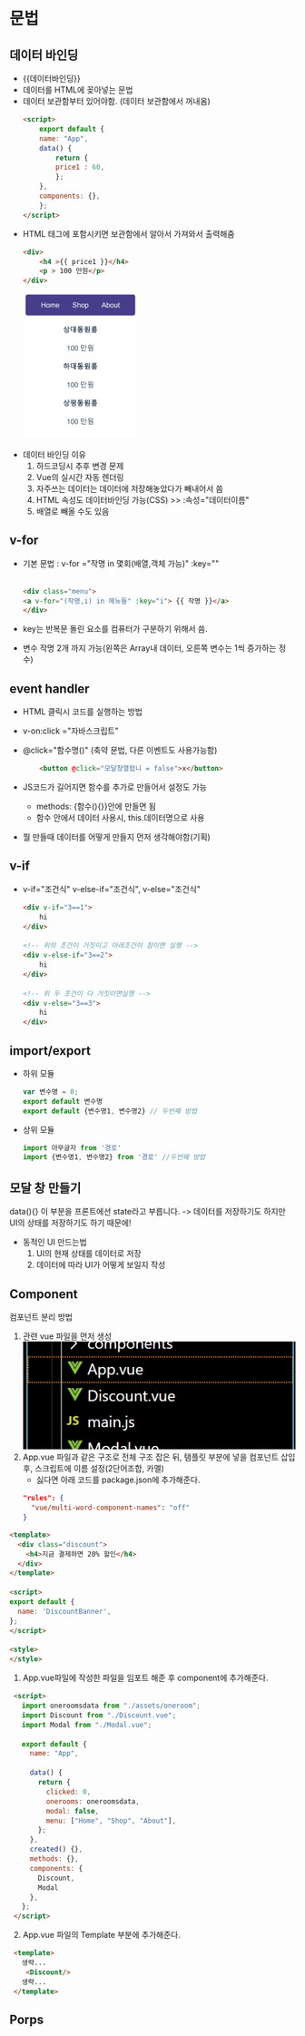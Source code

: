 
# 문법  
## 데이터 바인딩
  - {{데이터바인딩}}
  - 데이터를 HTML에 꽂아넣는 문법
  - 데이터 보관함부터 있어야함. (데이터 보관함에서 꺼내옴)
    ```html       
    <script>
        export default {
        name: "App",
        data() {
            return {
            price1 : 60,
            };
        },
        components: {},
        };
    </script>
    ```
  - HTML 태그에 포함시키면 보관함에서 알아서 가져와서 출력해줌
    ```html  
    <div>
        <h4 >{{ price1 }}</h4>
        <p > 100 만원</p>
    </div>
    ```
    <img src='./picture/데이터바인딩.png' width=200>
    <br>    <br>
  - 데이터 바인딩 이유
    1. 하드코딩시 추후 변경 문제
    2. Vue의 실시간 자동 렌더링
    3. 자주쓰는 데이터는 데이터에 저장해놓았다가 빼내어서 씀
    4. HTML 속성도 데이터바인딩 가능(CSS) >> :속성="데이터이름"
    5. 배열로 빼올 수도 있음
    
## v-for 
  - 기본 문법 : v-for ="작명 in 몇회(배열,객체 가능)" :key=""  

    ``` html  

    <div class="menu">
    <a v-for="(작명,i) in 메뉴들" :key="i"> {{ 작명 }}</a>
    </div>
    
    ```  

  - key는 반복문 돌린 요소를 컴퓨터가 구분하기 위해서 씀.
  - 변수 작명 2개 까지 가능(왼쪽은 Array내 데이터, 오른쪽 변수는 1씩 증가하는 정수)

## event handler
  - HTML 클릭시 코드를 실행하는 방법
  - v-on:click ="자바스크립트"
  - @click="함수명()" (축약 문법, 다른 이벤트도 사용가능함)
      ```html
          <button @click="모달창열렸니 = false">x</button>
      ```
  - JS코드가 길어지면 함수를 추가로 만들어서 설정도 가능
    - methods: {함수(){}}안에 만들면 됨
    - 함수 안에서 데이터 사용시, this.데이터명으로 사용<br>  


 - 뭘 만들때 데이터를 어떻게 만들지 먼저 생각해야함(기획)
## v-if
  - v-if="조건식" v-else-if="조건식", v-else="조건식"
    ```html
    <div v-if="3==1">
        hi
    </div>

    <!-- 위의 조건이 거짓이고 아래조건이 참이면 실행 -->
    <div v-else-if="3==2">
        hi
    </div>

    <!-- 위 두 조건이 다 거짓이면실행 -->
    <div v-else="3==3">
        hi
    </div> 
    
    ```
## import/export
  - 하위 모듈
    ```javascript
    var 변수명 = 0;
    export default 변수명  
    export default {변수명1, 변수명2} // 두번째 방법
    ```

  - 상위 모듈
    ```javascript
    import 아무글자 from '경로'
    import {변수명1, 변수명2} from '경로' //두번째 방법
    ```
  

## 모달 창 만들기
  data(){} 이 부분을 프론트에선 state라고 부릅니다. 
   -> 데이터를 저장하기도 하지만 UI의 상태를 저장하기도 하기 때문에!
  - 동적인 UI 만드는법
    1. UI의 현재 상태를 데이터로 저장
    2. 데이터에 따라 UI가 어떻게 보일지 작성 



## Component

컴포넌트 분리 방법
  1. 관련 vue 파일을 먼저 생성
  ![Alt text](./picture/component.png)
  2. App.vue 파일과 같은 구조로 전체 구조 잡은 뒤, 탬플릿 부분에 넣을 컴포넌트 삽입 후, 스크립트에 이름 설정(2단어조합, 카멜)
     - 싫다면 아래 코드를 package.json에 추가해준다.
      ```json
      "rules": {
        "vue/multi-word-component-names": "off"
      } 
      ``` 
  ```html
  <template>
    <div class="discount">
      <h4>지금 결제하면 20% 할인</h4>
    </div>
  </template>

  <script>
  export default {
    name: 'DiscountBanner',
  };
  </script>

  <style>
  </style>
  ```
  1. App.vue파일에 작성한 파일을 임포트 해준 후 component에 추가해준다.
   ```html
    <script>
      import oneroomsdata from "./assets/oneroom";
      import Discount from "./Discount.vue";
      import Modal from "./Modal.vue";

      export default {
        name: "App",

        data() {
          return {
            clicked: 0,
            onerooms: oneroomsdata,
            modal: false,
            menu: ["Home", "Shop", "About"],
          };
        },
        created() {},
        methods: {},
        components: {
          Discount,
          Modal
        },
      };
    </script>
   ```
  2. App.vue 파일의 Template 부분에 추가해준다.
   ```html
    <template>
      생략...
       <Discount/>
      생략...
    </template>
   ```
## Porps